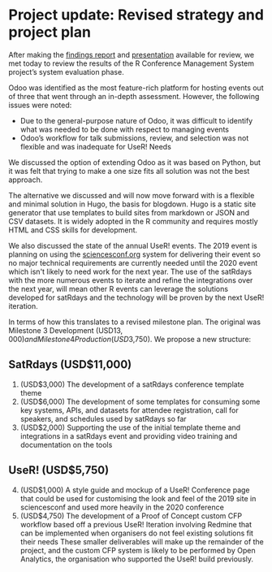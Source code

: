 # Project update: Revised strategy and project plan
After making the [findings report](./cms_evaluation_report.md) and [presentation](https://1drv.ms/p/s!AiZm2P6YHtSfg4lpg8XOz0ThAGdGhg) available for review, we met today to review the results of the R Conference Management System project’s system evaluation phase.

Odoo was identified as the most feature-rich platform for hosting events out of three that went through an in-depth assessment. However, the following issues were noted:
-	Due to the general-purpose nature of Odoo, it was difficult to identify what was needed to be done with respect to managing events
-	Odoo’s workflow for talk submissions, review, and selection was not flexible and was inadequate for UseR! Needs

We discussed the option of extending Odoo as it was based on Python, but it was felt that trying to make a one size fits all solution was not the best approach.

The alternative we discussed and will now move forward with is a flexible and minimal solution in Hugo, the basis for blogdown.
Hugo is a static site generator that use templates to build sites from markdown or JSON and CSV datasets. It is widely adopted in the R community and requires mostly HTML and CSS skills for development.

We also discussed the state of the annual UseR! events. The 2019 event is planning on using the [sciencesconf.org](https://sciencesconf.org) system for delivering their event so no major technical requirements are currently needed until the 2020 event which isn't likely to need work for the next year. The use of the satRdays with the more numerous events to iterate and refine the integrations over the next year, will mean other R events can leverage the solutions developed for satRdays and the technology will be proven by the next UseR! iteration.

In terms of how this translates to a revised milestone plan. The original was Milestone 3 Development (USD$13,000) and Milestone 4 Production (USD$3,750). We propose a new structure:

## SatRdays (USD$11,000)
1. (USD$3,000) The development of a satRdays conference template theme
2. (USD$6,000) The development of some templates for consuming some key systems, APIs, and datasets for attendee registration, call for speakers, and schedules used by satRdays so far
3. (USD$2,000) Supporting the use of the initial template theme and integrations in a satRdays event and providing video training and documentation on the tools 

## UseR! (USD$5,750)
4. (USD$1,000) A style guide and mockup of a UseR! Conference page that could be used for customising the look and feel of the 2019 site in sciencesconf and used more heavily in the 2020 conference
5. (USD$4,750) The development of a Proof of Concept custom CFP workflow based off a previous UseR! Iteration involving Redmine that can be implemented when organisers do not feel existing solutions fit their needs
These smaller deliverables will make up the remainder of the project, and the custom CFP system is likely to be performed by Open Analytics, the organisation who supported the UseR! build previously.

